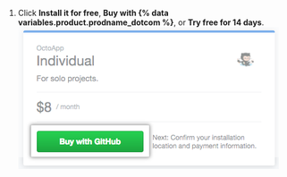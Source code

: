 1. Click **Install it for free**, **Buy with {% data variables.product.prodname_dotcom %}**, or **Try free for 14 days**. ![Buy with {% data variables.product.prodname_dotcom %} button](/assets/images/help/marketplace/marketplace-buy-with-github-button.png)
